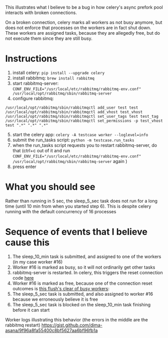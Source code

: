 This illustrates what I believe to be a bug in how celery's async prefork pool interacts with broken connections.

On a broken connection, celery marks all workers as not busy anymore, but does not enforce that processes on the workers are in fact shut down.
These workers are assigned tasks, because they are allegedly free, but do not execute them since they are still busy.

# Instructions

1. install celery: `pip install --upgrade celery`
2. install rabbitmq: `brew install rabbitmq`
3. start rabbitmq-server: `CONF_ENV_FILE="/usr/local/etc/rabbitmq/rabbitmq-env.conf" /usr/local/opt/rabbitmq/sbin/rabbitmq-server`   
4. configure rabbitmq: 
```
/usr/local/opt/rabbitmq/sbin/rabbitmqctl add_user test test
/usr/local/opt/rabbitmq/sbin/rabbitmqctl add_vhost test_vhost
/usr/local/opt/rabbitmq/sbin/rabbitmqctl set_user_tags test test_tag
/usr/local/opt/rabbitmq/sbin/rabbitmqctl set_permissions -p test_vhost test ".*" ".*" ".*"
```
5. start the celery app: `celery -A testcase worker --loglevel=info`
6. submit the run_tasks script: `python -m testcase.run_tasks`
7. when the run_tasks script requests you to restart rabbitmq-server, do that (ctrl+c out of it and run `CONF_ENV_FILE="/usr/local/etc/rabbitmq/rabbitmq-env.conf" /usr/local/opt/rabbitmq/sbin/rabbitmq-server` again )
8. press enter

# What you should see

Rather than running in 5 sec, the sleep_5_sec task does not run for a long time (until 10 min from when you started step 6).  This is despite celery running with the default concurrency of 16 processes

# Sequence of events that I believe cause this

1. The sleep_10_min task is submitted, and assigned to one of the workers (in my case worker #16)
2. Worker #16 is marked as busy, so it will not ordinarily get other tasks
3. rabbitmq-server is restarted.  In celery, this triggers the reset connection code [here](https://github.com/celery/celery/blob/53d79425725dd869f37fe652f26813e1eca26af6/celery/worker/consumer/consumer.py#L421)
4. Worker #16 is marked as free, because one of the connection reset outcomes is [this flush's clear of busy workers](https://github.com/celery/celery/blob/53d79425725dd869f37fe652f26813e1eca26af6/celery/concurrency/asynpool.py#L1049): 
5. The sleep_5_sec task is submitted, and also assigned to worker #16 because we erroneously believe it is free
6. The sleep_5_sec task is blocked on the sleep_10_min task finishing before it can start

Worker logs illustrating this behavior (the errors in the middle are the rabbitmq restart)
https://gist.github.com/dima-asana/9f96a8fa55400c8bf5627aa6bf96fb1a

